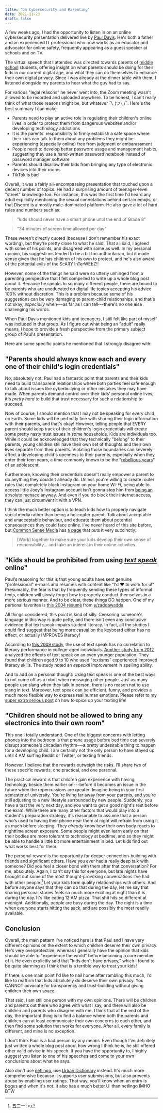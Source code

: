```yaml
---
title: "On Cybersecurity and Parenting"
date: 2021-11-23
draft: false
---
```


A few weeks ago, I had the opportunity to listen in on an online cybersecurity presentation delivered live by [Paul Davis](https://socialnetworkingsafety.net/). He's both a father and an experienced IT professional who now works as an educator and advocator for online safety, frequently appearing as a guest speaker at schools and on TV. 

The virtual speech that I attended was directed towards parents of [middle school](https://en.wikipedia.org/wiki/Middle_school#Canada) students, offering insight on what parents should be doing for their kids in our current digital age, and what they can do themselves to enhance their own digital privacy. Since I was already at the dinner table with them, I listened alongside my parents to hear what the guy had to say.

For various "legal reasons" he never went into, the Zoom meeting wasn't allowed to be recorded and uploaded anywhere. To be honest, I can't really think of what those reasons might be, but whatever ¯\\\_(ツ)\_/¯. Here's the best summary I can make:
* Parents need to play an active role in regulating their children's online lives in order to protect them from dangerous websites and/or developing technology addictions
* It is the parents' responsibility to firmly establish a safe space where their kids can talk to them about any problems they might be experiencing (especially online) free from judgment or embarassment
* People need to develop better password usage and management habits, suggesting they use a hand-written password notebook instead of password manager software
* Parents should disallow their kids from bringing any type of electronic devices into their rooms
* TikTok is bad

Overall, it was a fairly all-encompassing presentation that touched upon a decent number of topics. He had a surprising amount of teenager-level "street" knowledge too. For instance, this was the first time I'd heard any adult explicitly mentioning the sexual connotations behind certain emojis, or that Discord is a mostly male-dominated platform. He also gave a lot of hard rules and numbers such as:

> "kids should never have a smart phone until the end of Grade 8" 

> "34 minutes of screen time allowed per day"

These weren't directly quoted (because I don't remember his exact wording), but they're pretty close to what he said. That all said, I agreed with some of his points, and disagreed with some as well. In my personal opinion, his suggestions tended to be a bit too authoritarian, but it made sense given that he has children of his own to protect, and he's also aware of the potential evils of the ScARY InTerWEbZ!!

However, some of the things he said were so utterly unhinged from a parenting perspective that I felt compelled to write up a whole blog post about it. Because he speaks to so many different people, there are bound to be parents who are uneducated on digital life topics accepting his advice 100% without discretion. This is a problem because some of his suggestions can be very damaging to parent-child relationships, and that's not okay, *especially* when---as far as I can tell---there's no one else challenging his words.

When Paul Davis mentioned kids and teenagers, I still felt like part of myself was included in that group. As I figure out what being an "adult" really means, I hope to provide a fresh perspective from the primary subject group of Paul's presentation. 

Here are some specific points he mentioned that I strongly disagree with:

## "Parents should always know each and every one of their child's login credentials"

No, absolutely not. Paul had a fantastic point that parents and their kids need to build transparent relationships where both parties feel safe enough to talk about issues like cyberbullying or other mistakes they may have made. When parents demand control over their kids' personal online lives, it's *pretty hard* to build that trust necessary for such a relationship to succeed.

Now of course, I should mention that I may not be speaking for every child on Earth. Some kids will be perfectly fine with sharing their login information with their parents, and that's okay! However, telling people that EVERY parent should keep track of their children's login credentials will create some pretty nasty trust issues in some households. Kids are individuals too. While it could be acknowledged that they technically "belong" to their parents, young children still have their own set of thoughts and their own lives separate from their parents. Violating those boundaries can severely affect a developing child's openness to their parents, especially when they enter their teen years, a time commonly known to be the "[rebellious years](https://www.psychologytoday.com/ca/blog/youve-had-baby-now-what/201906/rebellion-and-defiance-in-adolescents)" of an adolescent.

Furthermore, knowing their credentials doesn't really empower a parent to do anything they couldn't already do. Unless you're willing to create router rules that completely block Instagram on your home Wi-Fi, being able to access little Joey's Instagram account isn't gonna stop him from [being an absolute menace](https://external-preview.redd.it/LyM7z9TDTj2jpqY80SWLss79uKcg1TKXkq7amqvyWm0.png?auto=webp&s=79cae97e236b7d823974f4ed0c7d20884d857fec) anyway. And even if you do block their internet access, they can just circumvent it with a VPN.

I think the much better option is to teach kids how to properly navigate social media rather than being a helicopter parent. Talk about acceptable and unacceptable behaviour, and educate them about potential consequences they could face online. I've never heard of this site before, but [Common Sense Media](https://www.commonsensemedia.org/) has [a page](https://www.commonsensemedia.org/social-media/should-i-demand-my-kids-passwords-to-his-or-her-social-websites-and-apps) that puts it very succinctly:

> \[Work\] together to make sure your kids develop their own sense of responsibility... and take an interest in their online activities.

## "Kids should be prohibited from using [*text speak*](https://en.wikipedia.org/wiki/SMS_language) online"

Paul's reasoning for this is that young adults have sent genuine "professional" e-mails and résumés with content like "I'd &#x2764; to work for u!" Presumably, the fear is that by frequently sending these types of informal texts, children will slowly forget how to properly conduct themselves in a more serious manner. And to be clear, these things DO happen. One of my personal favorites is [this 2004 résumé](https://www.reddit.com/r/blunderyears/comments/5gmisw/presenting_my_2004_resume_theyll_hire_me_for_sure/) from [u/zaddawadda](https://www.reddit.com/user/zaddawadda).

All things considered; this point is kind of silly. Censoring someone's language in this way is quite petty, and there isn't even any conclusive evidence that text speak impairs student literacy. In fact, all the studies I could find suggest that being more casual on the keyboard either has no effect, or actually IMPROVES literacy!

According to [this 2009 study](https://journals.sagepub.com/doi/pdf/10.1080/10862960802695131), the use of text speak has no correlation to literacy performance in college-aged individuals. [Another study from 2012](https://curve.coventry.ac.uk/open/file/059ffa92-dcbc-ef21-7ea5-9f8416463238/1/woodeffect1.pdf) analyzed the effects of text speak on an even younger population. They found that children aged 9 to 10 who used "textisms" experienced improved literacy skills. The study noted an *especial* improvement in spelling ability.

And to add on a personal thought: Using text speak is one of the best ways to not come off as a robot when messaging other people. Just as many people use slang when they talk in person, there is no reason not to use slang in text. Moreover, text speak can be efficient, funny, and provides a much more flexible way to express real human emotions. Please refer to my [super extra serious post](/posts/conveying-emotion-through-text/) on how to spice up your texting life!

## "Children should not be allowed to bring any electronics into their own room"

This one I totally understand. One of the biggest concerns with letting phones into the bedroom is that phone usage before bed time can severely disrupt someone's circadian rhythm---a pretty undesirable thing to happen for a developing child. I am certainly not the only person to have stayed up until 4 AM surfing Reddit or Twitter, or texting friends.

However, I believe that the rewards outweigh the risks. I'll share two of these specific rewards, one practical, and one personal.

The practical reward is that children gain experience with having technology beside them earlier on---before it becomes an issue in the future when the repercussions are greater. Imagine being in your first semester of university. You're living far away from your parents, and you're still adjusting to a new lifestyle surrounded by new people. Suddenly, you have a test the very next day, and you want to get a good night's rest before the exam. While there are many other factors that would play into a student's preparation strategy, it's reasonable to assume that a person who's used to having their phone near them at night will refrain from using it as much before sleeping. They *already* know how their own body reacts to nighttime screen exposure. Some people might even learn early on that their bodies are more tolerant to technology at bedtime, and so they might be able to handle a little bit more entertainment in bed. Let kids find out what works best for them.

The personal reward is the opportunity for deeper connection-building with friends and significant others. Have you ever had a really deep talk with someone? Did you feel a closer bond with them after that conversation? For me, absolutely. Again, I can't say this for everyone, but late nights have brought out some of the most thought-provoking conversations I've had with other people.[^1] Let your kids form quality relationships with others. And before anyone says that they can do that during the day, let me say that sharing personal stories feels so much more exciting at night than it is during the day. It's like eating 12 AM pizza. That shit hits so different at midnight. Additionally, people are busy during the day. The night is a time when everyone starts hitting the sack, and are possibly the most readily available.

## Conclusion

Overall, the main pattern I've noticed here is that Paul and I have very different opinions on the extent to which children deserve their own privacy. He's very overprotective, whereas I generally have the opinion that kids should be able to "experience the world" before becoming a core member of it. He even explicitly said that "kids don't have privacy," which I found to be quite alarming as I think that is a terrible way to treat your kids!

If there is one main point I'd like to nail home after rambling this much, I'd like to reaffirm that kids absolutely do deserve their own privacy. You CANNOT advocate for transparency and trust-building without giving children their own space.

That said, I am still one person with my own opinions. There will be children and parents out there who agree with what I say, and there will also be children and parents who disagree with me. I think that at the end of the day, the important thing is to find a balance where both the parents and children can at least communicate their own concerns to each other, and then find some solution that works for everyone. After all, every family is different, and mine is no exception.

I don't think Paul is a bad person by any means. Even though I've definitely just written a whole blog post about how wrong I think he is, he still offered other valid advice in his speech. If you have the opportunity to, I highly suggest you listen to one of his speeches and come to your own conclusions about what he says.

Also don't use [netlingo](https://www.netlingo.com/), use [Urban Dictionary](https://www.urbandictionary.com/) instead. It's much more comprehensive because it supports user submissions, but also prevents abuse by enabling user ratings. That way, you'll know when an entry is bogus and when it's not. It also has a much better UI than netlingo IMHO BTW

[^1]: 五二一 :>